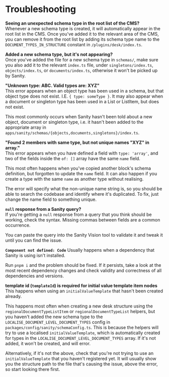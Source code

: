 # Troubleshooting

**Seeing an unexpected schema type in the root list of the CMS?**  
Whenever a new schema type is created, it will automatically appear in the root list in the CMS. Once you've added it to the relevant area of the CMS, you can remove it from the root list by adding its schema type name to the `DOCUMENT_TYPES_IN_STRUCTURE` constant in `/plugins/desk/index.ts`.

**Added a new schema type, but it's not appearing?**  
Once you've added the file for a new schema type in `schemas/`, make sure you also add it to the relevant `index.ts` file, under `singletons/index.ts`, `objects/index.ts`, or `documents/index.ts`, otherwise it won't be picked up by Sanity.

**"Unknown type: ABC. Valid types are: XYZ"**  
This error appears when an object type has been used in a schema, but that object type does not exist. I.E. `{ type: someType }`. It may also appear when a document or singleton type has been used in a List or ListItem, but does not exist.

This most commonly occurs when Sanity hasn't been told about a new object, document or singleton type, i.e. it hasn't been added to the appropriate array in `apps/sanity/schemas/{objects,documents,singletons}/index.ts`.

**"Found 2 members with same type, but not unique names "XYZ" in array."**  
This error appears when you have defined a field with `type: 'array'`, and two of the fields inside the `of: []` array have the same `name` field.

This most often happens when you've copied another block's schema definition, but forgotten to update the `name` field. It can also happen if you create a type with the same `name` as another type without realising.

The error will specify what the non-unique name string is, so you should be able to search the codebase and identify where it's duplicated. To fix, just change the name field to something unique.

**`null` response from a Sanity query?**  
If you're getting a `null` response from a query that you think should be working, check the syntax. Missing commas between fields are a common occurrence.

You can paste the query into the Sanity Vision tool to validate it and tweak it until you can find the issue.

**`Component not defined: Code`**
Usually happens when a dependency that Sanity is using isn't installed.

Run `pnpm i` and the problem should be fixed. If it persists, take a look at the most recent dependency
changes and check validity and correctness of all dependencies and versions.

**template id (`templateId`) is required for initial value template item nodes**
This happens when using an `initialValueTemplate` that hasn't been created already.

This happens most often when creating a new desk structure using the `regionalDocumentTypeListItem` or `regionalDocumentTypeList` helpers, but you haven't added the new schema type to the `LOCALISE_DOCUMENT_LEVEL_DOCUMENT_TYPES` config in `packages/config/sanity/schemaConfig.ts`. This is because the helpers will try to use a localised `initialValueTemplate`, which is automatically created for types in the `LOCALISE_DOCUMENT_LEVEL_DOCUMENT_TYPES` array. If it's not added, it won't be created, and will error.

Alternatively, if it's not the above, check that you're not trying to use an `initialValueTemplate` that you haven't registered yet. It will usually show you the structure path to the file that's causing the issue, above the error, so start looking there first.
